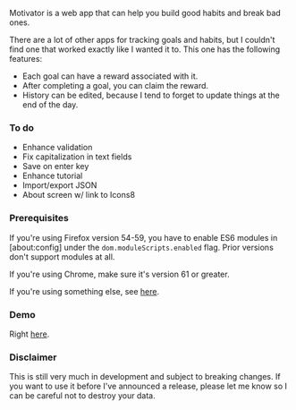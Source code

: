 Motivator is a web app that can help you build good habits and break bad ones.

There are a lot of other apps for tracking goals and habits, but I couldn't find
one that worked exactly like I wanted it to. This one has the following
features:

* Each goal can have a reward associated with it.
* After completing a goal, you can claim the reward.
* History can be edited, because I tend to forget to update things at the end of
  the day.

### To do

* Enhance validation
* Fix capitalization in text fields
* Save on enter key
* Enhance tutorial
* Import/export JSON
* About screen w/ link to Icons8

### Prerequisites

If you're using Firefox version 54-59, you have to enable ES6 modules in
[about:config] under the `dom.moduleScripts.enabled` flag. Prior versions don't
support modules at all.

If you're using Chrome, make sure it's version 61 or greater.

If you're using something else, see
[here](https://developer.mozilla.org/en-US/docs/Web/JavaScript/Reference/Statements/import#Browser_compatibility).

### Demo

Right [here](http://dave-kennedy.github.io/motivator).

### Disclaimer

This is still very much in development and subject to breaking changes. If you
want to use it before I've announced a release, please let me know so I can be
careful not to destroy your data.

